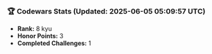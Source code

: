 ### 🏆 Codewars Stats (Updated: 2025-06-05 05:09:57 UTC)

- **Rank:** 8 kyu
- **Honor Points:** 3
- **Completed Challenges:** 1
